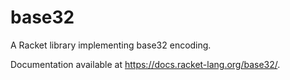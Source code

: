 # base32

A Racket library implementing base32 encoding.

Documentation available at <https://docs.racket-lang.org/base32/>.
